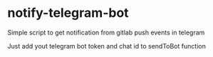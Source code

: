 # notify-telegram-bot

Simple script to get notification from gitlab push events in telegram

Just add yout telegram bot token and chat id to sendToBot function
